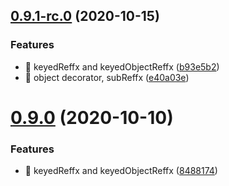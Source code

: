 ## [0.9.1-rc.0](https://gitlab.com/soul-codes/reffx/compare/0.8.0...0.9.1-rc.0) (2020-10-15)


### Features

* 🎸 keyedReffx and keyedObjectReffx ([b93e5b2](https://gitlab.com/soul-codes/reffx/commit/b93e5b2cc1cd3f86d2b85e41b9af0ceb0670f297))
* 🎸 object decorator, subReffx ([e40a03e](https://gitlab.com/soul-codes/reffx/commit/e40a03ed7111ff482eaae0fdc88bd2a8e0ee327d))

# [0.9.0](https://gitlab.com/soul-codes/reffx/compare/0.8.0...0.9.0) (2020-10-10)

### Features

- 🎸 keyedReffx and keyedObjectReffx ([8488174](https://gitlab.com/soul-codes/reffx/commit/8488174d26a22738ff64c70cdbb368fd7aa90546))

